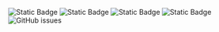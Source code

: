 ![Static Badge](https://img.shields.io/badge/blacklists-60-000000) ![Static Badge](https://img.shields.io/badge/blacklisted-3100072-cc0000) ![Static Badge](https://img.shields.io/badge/whitelisted-2243-00CC00) ![Static Badge](https://img.shields.io/badge/streaming_blacklist-28107-000000) ![GitHub issues](https://img.shields.io/github/issues/fabriziosalmi/blacklists)
